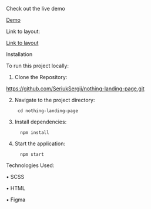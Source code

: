 Check out the live demo

[Demo](https://seriuksergii.github.io/nothing-landing-page/)

Link to layout:

[Link to layout](https://www.figma.com/file/DtkQmQ797hk0nI4KfMi2Uq/BOSE-New-Version?type=design&node-id=6802-139&t=L7eKz5YKLN0m5WxR-0)

Installation

To run this project locally:

1.	Clone the Repository:

https://github.com/SeriukSergii/nothing-landing-page.git

2.	Navigate to the project directory:

         cd nothing-landing-page

3.	Install dependencies:

          npm install

4.	Start the application:
 
          npm start



Technologies Used:

•	SCSS

•	HTML

•	Figma


          



